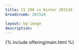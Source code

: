```yaml
---
title: CS 280 in Winter 201510
breadcrumb: 201510

layout: bg-image
description:
---
```

{% include offering/main.html %}
